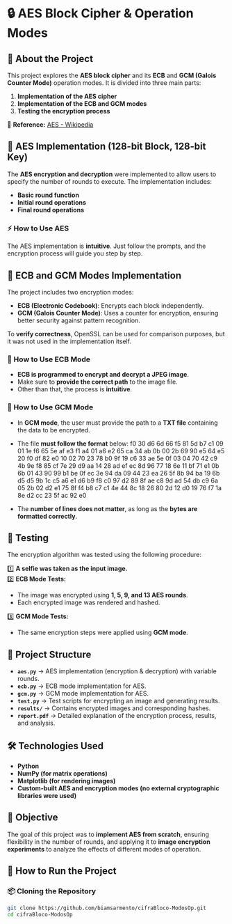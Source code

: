 # 🔒 AES Block Cipher & Operation Modes

## 📖 About the Project

This project explores the **AES block cipher** and its **ECB** and **GCM (Galois Counter Mode)** operation modes. It is divided into three main parts:  
1. **Implementation of the AES cipher**  
2. **Implementation of the ECB and GCM modes**  
3. **Testing the encryption process**  

🔗 **Reference:** [AES - Wikipedia](https://pt.wikipedia.org/wiki/Advanced_Encryption_Standard)  

## 🔑 AES Implementation (128-bit Block, 128-bit Key)

The **AES encryption and decryption** were implemented to allow users to specify the number of rounds to execute. The implementation includes:
- **Basic round function**
- **Initial round operations**
- **Final round operations**  

### ⚡ How to Use AES
The AES implementation is **intuitive**. Just follow the prompts, and the encryption process will guide you step by step.

## 🔄 ECB and GCM Modes Implementation

The project includes two encryption modes:  
- **ECB (Electronic Codebook)**: Encrypts each block independently.  
- **GCM (Galois Counter Mode)**: Uses a counter for encryption, ensuring better security against pattern recognition.  

To **verify correctness**, OpenSSL can be used for comparison purposes, but it was not used in the implementation itself.

### 📌 How to Use ECB Mode
- **ECB is programmed to encrypt and decrypt a JPEG image**.  
- Make sure to **provide the correct path** to the image file.  
- Other than that, the process is **intuitive**.

### 📌 How to Use GCM Mode
- In **GCM mode**, the user must provide the path to a **TXT file** containing the data to be encrypted.  
- The file **must follow the format** below:
f0 30 d6 6d 66 f5 81 5d b7 c1 09 01 1e f6 65 5e af e3 f1 a4 01 a6 e2 65 ca 34 ab 0b 00 2b 69 90 e5 64 e5 20 f0 df 82 e0 10 02 70 23 78 b0 9f 19 c6 33 ae 5e 0f 03 04 70 42 c9 4b 9e f8 85 cf 7e 29 d9 aa 14 28 ad ef ec 8d 96 77 18 6e 11 bf 71 e1 0b 6b 01 43 90 99 b1 be 0f ec 3e 94 da 09 44 23 ea 26 5f 8b 94 ba 19 6b d5 d5 9b 1c c5 a6 e1 d6 b9 f8 c0 97 d2 89 8f ae c8 9d ad 54 db c9 6a 05 2b 02 d2 e1 75 8f f4 b8 c7 c1 4e 44 8c 18 26 80 2d 12 d0 19 76 f7 1a 8e d2 cc 23 5f ac 92 e0

- The **number of lines does not matter**, as long as the **bytes are formatted correctly**.  

## 🧪 Testing

The encryption algorithm was tested using the following procedure:

1️⃣ **A selfie was taken as the input image.**  
2️⃣ **ECB Mode Tests:**  
   - The image was encrypted using **1, 5, 9, and 13 AES rounds**.  
   - Each encrypted image was rendered and hashed.  

3️⃣ **GCM Mode Tests:**  
   - The same encryption steps were applied using **GCM mode**.  

## 📂 Project Structure

- **`aes.py`** → AES implementation (encryption & decryption) with variable rounds.  
- **`ecb.py`** → ECB mode implementation for AES.  
- **`gcm.py`** → GCM mode implementation for AES.  
- **`test.py`** → Test scripts for encrypting an image and generating results.  
- **`results/`** → Contains encrypted images and corresponding hashes.  
- **`report.pdf`** → Detailed explanation of the encryption process, results, and analysis.  

## 🛠️ Technologies Used

- **Python**
- **NumPy (for matrix operations)**
- **Matplotlib (for rendering images)**
- **Custom-built AES and encryption modes (no external cryptographic libraries were used)**

## 🎯 Objective

The goal of this project was to **implement AES from scratch**, ensuring flexibility in the number of rounds, and applying it to **image encryption experiments** to analyze the effects of different modes of operation.

## 🔧 How to Run the Project

### 📦 Cloning the Repository
```bash
git clone https://github.com/biamsarmento/cifraBloco-ModosOp.git
cd cifraBloco-ModosOp


